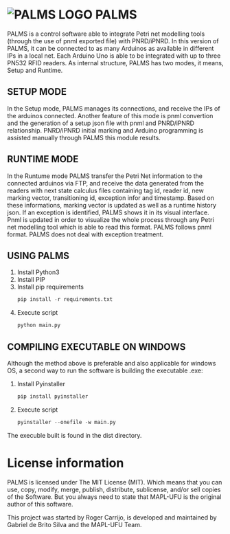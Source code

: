 # ![PALMS LOGO](ico.ico) PALMS

PALMS is a control software able to integrate Petri net modelling tools (through the use of pnml exported file) with PNRD/iPNRD. In this version of PALMS, it can be connected to as many Arduinos as available in different IPs in a local net. Each Arduino Uno is able to be integrated with up to three PN532 RFID readers. As internal structure, PALMS has two modes, it means, Setup and Runtime.

## SETUP MODE

In the Setup mode, PALMS manages its connections, and receive the IPs of the arduinos connected. Another feature of this mode is pnml convertion and the generation of a setup
json file with pnml and PNRD/iPNRD relationship. PNRD/iPNRD initial marking and Arduino programming is assisted manually through PALMS this module results.

## RUNTIME MODE
In the Runtume mode PALMS transfer the Petri Net information to the connected arduinos via FTP, and receive the data generated from the readers with next state calculus files containing tag id, reader id, new marking vector, transitioning id, exception infor and timestamp. Based on these informations, marking vector is updated as well as a runtime history json. If an exception is identified, PALMS shows it in its visual interface. Pnml is updated in order to visualize the whole process through any Petri net modelling tool which is able to read this format. PALMS follows pnml format. PALMS does not deal with exception treatment.

## USING PALMS

1. Install Python3
2. Install PIP
3. Install pip requirements
    ```python
    pip install -r requirements.txt
    ```
4. Execute script
    ```python
    python main.py
    ```

## COMPILING EXECUTABLE ON WINDOWS
Although the method above is preferable and also applicable for windows OS, a second way to run the software is building the executable .exe:

1. Install Pyinstaller
    ```python
    pip install pyinstaller
    ```
2. Execute script
    ```python
    pyinstaller --onefile -w main.py
    ```
The execuble built is found in the dist directory.

# License information
PALMS is licensed under The MIT License (MIT). Which means that you can use, copy, modify, merge, publish, distribute, sublicense, and/or sell copies of the Software. But you always need to state that MAPL-UFU is the original author of this software.

This project was started by Roger Carrijo, is developed and maintained by Gabriel de Brito Silva and the MAPL-UFU Team.

